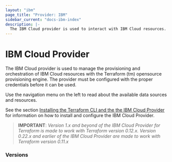 ```yaml
---
layout: "ibm"
page_title: "Provider: IBM"
sidebar_current: "docs-ibm-index"
description: |-
  The IBM Cloud provider is used to interact with IBM Cloud resources.
---
```


# IBM Cloud Provider

The IBM Cloud provider is used to manage the provisioning and orchestration of IBM Cloud resources with the Terraform (tm) opensource provisioning engine. The provider must be configured with the proper credentials before it can be used.

Use the navigation menu on the left to read about the available data sources and resources.

See the section [Installing the Terraform CLI and the the IBM Cloud Provider](https://cloud.ibm.com/docs/terraform?topic=terraform-getting-started#install) for information on how to install and configure the IBM Cloud Provider.

> **IMPORTANT**: _Version 1.x and beyond of the IBM Cloud Provider for Terraform is made to work with Terraform version 0.12.x. Version 0.22.x and earlier of the IBM Cloud Provider are made to work with Terraform version 0.11.x_ 

### Versions

